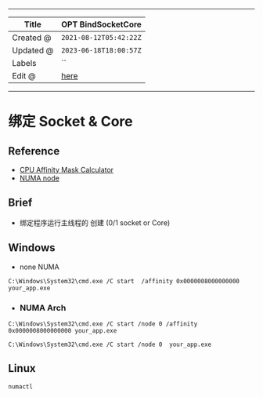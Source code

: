 -----

| Title     | OPT BindSocketCore                                  |
| --------- | --------------------------------------------------- |
| Created @ | `2021-08-12T05:42:22Z`                              |
| Updated @ | `2023-06-18T18:00:57Z`                              |
| Labels    | \`\`                                                |
| Edit @    | [here](https://github.com/junxnone/xwiki/issues/33) |

-----

# 绑定 Socket & Core

## Reference

  - [CPU Affinity Mask
    Calculator](https://bitsum.com/tools/cpu-affinity-calculator/)
  - [NUMA
    node](https://support.microsoft.com/en-us/topic/you-cannot-specify-a-numa-node-when-you-create-a-process-by-using-the-start-command-in-windows-server-2008-r2-or-in-windows-7-59fc2cb8-ab6b-0a74-dc18-49139176c31b)

## Brief

  - 绑定程序运行主线程的 创建 (0/1 socket or Core)

## Windows

  - none NUMA

<!-- end list -->

    C:\Windows\System32\cmd.exe /C start  /affinity 0x0000008000000000 your_app.exe

  - ### NUMA Arch

<!-- end list -->

    C:\Windows\System32\cmd.exe /C start /node 0 /affinity 0x0000008000000000 your_app.exe

    C:\Windows\System32\cmd.exe /C start /node 0  your_app.exe

## Linux

    numactl
